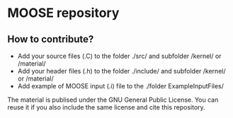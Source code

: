 # MOOSE repository

## How to contribute?
+ Add your source files (.C) to the folder ./src/ and subfolder /kernel/ or /material/
+ Add your header files (.h) to the folder ./include/ and subfolder /kernel/ or /material/
+ Add example of MOOSE input (.i) file to the ./folder ExampleInputFiles/

The material is publised under the GNU General Public License. You can reuse it if you also include the same license and cite this repository. 
